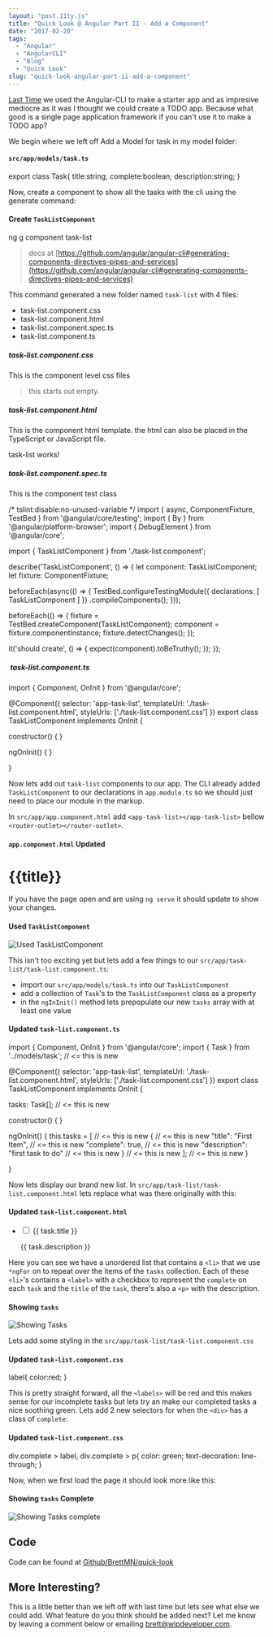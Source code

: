```yaml
---
layout: "post.11ty.js"
title: "Quick Look @ Angular Part II - Add a Component"
date: "2017-02-20"
tags: 
  - "Angular"
  - "AngularCLI"
  - "Blog"
  - "Quick Look"
slug: "quick-look-angular-part-ii-add-a-component"
---
```


[Last Time](/2017/02/16/quick-look-angular/) we used the Angular-CLI to make a starter app and as impresive mediocre as it was I thought we could create a TODO app. Because what good is a single page application framework if you can't use it to make a TODO app?

We begin where we left off Add a Model for task in my model folder:

#### `src/app/models/task.ts`

export class Task{
  title:string;
  complete:boolean;
  description:string;
}

Now, create a component to show all the tasks with the cli using the generate command:

#### Create `TaskListComponent`

ng g component task-list

> docs at [https://github.com/angular/angular-cli#generating-components-directives-pipes-and-services](https://github.com/angular/angular-cli#generating-components-directives-pipes-and-services)

This command generated a new folder named `task-list` with 4 files:

- task-list.component.css
- task-list.component.html
- task-list.component.spec.ts
- task-list.component.ts

##### task-list.component.css

This is the component level css files

> this starts out empty.

##### task-list.component.html

This is the component html template. the html can also be placed in the TypeScript or JavaScript file.

<p>
  task-list works!
</p>

##### task-list.component.spec.ts

This is the component test class

/\* tslint:disable:no-unused-variable \*/
import { async, ComponentFixture, TestBed } from '@angular/core/testing';
import { By } from '@angular/platform-browser';
import { DebugElement } from '@angular/core';

import { TaskListComponent } from './task-list.component';

describe('TaskListComponent', () => {
  let component: TaskListComponent;
  let fixture: ComponentFixture<TaskListComponent>;

  beforeEach(async(() => {
    TestBed.configureTestingModule({
      declarations: \[ TaskListComponent \]
    })
    .compileComponents();
  }));

  beforeEach(() => {
    fixture = TestBed.createComponent(TaskListComponent);
    component = fixture.componentInstance;
    fixture.detectChanges();
  });

  it('should create', () => {
    expect(component).toBeTruthy();
  });
});

#####  task-list.component.ts

import { Component, OnInit } from '@angular/core';

@Component({
  selector: 'app-task-list',
  templateUrl: './task-list.component.html',
  styleUrls: \['./task-list.component.css'\]
})
export class TaskListComponent implements OnInit {

  constructor() { }

  ngOnInit() {
  }

}

Now lets add out `task-list` components to our app. The CLI already added `TaskListComponent` to our declarations in `app.module.ts` so we should just need to place our module in the markup.

In `src/app/app.component.html` add `<app-task-list></app-task-list>` bellow `<router-outlet></router-outlet>`.

#### `app.component.html` Updated

<h1>
  {{title}}
</h1>
<router-outlet></router-outlet>
<app-task-list></app-task-list>

If you have the page open and are using `ng serve` it should update to show your changes.

#### Used `TaskListComponent`

![Used `TaskListComponent`](images/quick-look-angular-011.png)

This isn't too exciting yet but lets add a few things to our `src/app/task-list/task-list.component.ts`:

- import our `src/app/models/task.ts` into our `TaskListComponent`
- add a collection of `Task`'s to the `TaskListComponent` class as a property
- in the `ngInInit()` method lets prepopulate our new `tasks` array with at least one value

#### Updated `task-list.component.ts`

import { Component, OnInit } from '@angular/core';
import { Task } from '../models/task';                  // <= this is new

@Component({
  selector: 'app-task-list',
  templateUrl: './task-list.component.html',
  styleUrls: \['./task-list.component.css'\]
})
export class TaskListComponent implements OnInit {

  tasks: Task\[\];                                        // <= this is new

  constructor() { }

  ngOnInit() {
    this.tasks = \[                                      // <= this is new
      {                                                 // <= this is new
        "title": "First Item",                          // <= this is new
        "complete": true,                               // <= this is new
        "description": "first task to do"               // <= this is new
      }                                                 // <= this is new
    \];                                                  // <= this is new
  }

}

Now lets display our brand new list. In `src/app/task-list/task-list.component.html` lets replace what was there originally with this:

#### Updated `task-list.component.html`

<ul>
  <li \*ngFor="let task of tasks">
    <div>
      <label for="task-title">
        <input type="checkbox" \[(ngModel)\]="task.complete" name="task-title" id="task-title" /> {{ task.title }}
      </label>
      <p>{{ task.description }}</p>
    </div>
  </li>
</ul>

Here you can see we have a unordered list that contains a `<li>` that we use `*ngFor` on to repeat over the items of the `tasks` collection. Each of these `<li>`'s contains a `<label>` with a checkbox to represent the `complete` on each `task` and the `title` of the `task`, there's also a `<p>` with the description.

#### Showing `tasks`

![Showing Tasks](images/quick-look-angular-021.png)

Lets add some styling in the `src/app/task-list/task-list.component.css`

#### Updated `task-list.component.css`

label{
  color:red;
}

This is pretty straight forward, all the `<labels>` will be red and this makes sense for our incomplete tasks but lets try an make our completed tasks a nice soothing green. Lets add 2 new selectors for when the `<div>` has a class of `complete`:

#### Updated `task-list.component.css`

div.complete > label,
div.complete > p{
  color: green;
  text-decoration: line-through;
}

Now, when we first load the page it should look more like this:

#### Showing `tasks` Complete

![Showing Tasks complete](images/quick-look-angular-031.png)

## Code

Code can be found at [Github/BrettMN/quick-look](https://github.com/BrettMN/quick-look/tree/master/ng-quick-look)

## More Interesting?

This is a little better than we left off with last time but lets see what else we could add. What feature do you think should be added next? Let me know by leaving a comment below or emailing [brett@wipdeveloper.com](mailto:brett@wipdeveloper.com).
